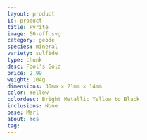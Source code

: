 ```yaml
---
layout: product
id: product
title: Pyrite
image: 50-off.svg
category: geode
species: mineral
variety: sulfide
type: chunk
desc: Fool's Gold
price: 2.99
weight: 104g
dimensions: 30mm × 21mm × 14mm
color: Yellow
colordesc: Bright Metallic Yellow to Black
inclusions: None
base: Marl
about: Yes
tag: 
---
```

